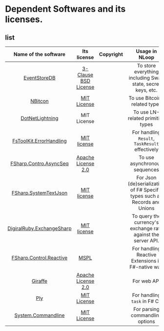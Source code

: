 # Dependent Softwares and its licenses.

## list

| Name of the software | Its license | Copyright | Usage in NLoop |
| :---: | :---: | :---: | :---: |
| [EventStoreDB][esdb] | [3-Clause BSD License][esdb-license] |  | To store everything including Swap state, secret keys, etc. |
| [NBitcon][nbitcoin] | [MIT License][nbitcoin-license] |  | To use Bitcoin-related types |
| [DotNetLightning][dnl] | MIT License |  | To use LN-related primitive types | 
| [FsToolKit.ErrorHandling][fstoolkit] | [MIT license][fstoolkit-license] | | For handling `Result`, `TaskResult` effectively |
| [FSharp.Contro.AsyncSeq][asyncseq] |  [Apache License 2.0](asyncseq-license) |   | To use asynchronous sequences |
| [FSharp.SystemTextJson][fsharp-stj] |  [MIT license][fsharp-stj-license] |  | For Json (de)serialization of F# Specific types such as Records and Unions
| [DigiralRuby.ExchangeSharp][exchangesharp] | [MIT license][exchangesharp-license] | | To query the currency's exchange rate against the server API. |
| [FSharp.Control.Reactive][fcr] | [MSPL][fcr-license] | | For handling Reactive Extensions in F#-native way |
| [Giraffe][giraffe] | [Apache License 2.0][giraffe-license] | | For web API | [NetMQ][netmq] | [LGPL][netmq-license] | | For listening to bitcoind's zeromq interface | 
| [Ply][ply] | [MIT License][ply-license] |  | For handling `task` in F# CE |
| [System.Commandline][system-commandline] | [MIT License][system-commandline-license] | | For parsing commandline options |


[esdb]:https://github.com/EventStore/EventStore
[esdb-license]: https://github.com/EventStore/EventStore/blob/master/LICENSE.md
[nbitcoin]: https://github.com/MetacoSA/NBitcoin
[nbitcoin-license]: https://github.com/MetacoSA/NBitcoin/blob/master/LICENSE
[dnl]: https://github.com/joemphilips/DotNetLightning
[fstoolkit]: https://github.com/demystifyfp/FsToolkit.ErrorHandling
[fstoolkit-license]: https://github.com/demystifyfp/FsToolkit.ErrorHandling/blob/master/License
[asyncseq]: https://github.com/fsprojects/FSharp.Control.AsyncSeq
[asyncseq-license]: https://github.com/fsprojects/FSharp.Control.AsyncSeq/blob/main/LICENSE.md
[fsharp-stj]: https://github.com/Tarmil/FSharp.SystemTextJson
[fsharp-stj-license]: https://github.com/Tarmil/FSharp.SystemTextJson/blob/master/LICENSE
[exchangesharp]: https://github.com/techsoft3d/ExchangeSharp
[exchangesharp-license]: https://github.com/jjxtra/ExchangeSharp/blob/master/LICENSE.txt
[fcr]: https://github.com/fsprojects/FSharp.Control.Reactive
[fcr-license]: https://github.com/fsprojects/FSharp.Control.Reactive/blob/master/LICENSE.txt
[giraffe]: https://github.com/giraffe-fsharp/Giraffe
[giraffe-license]: https://github.com/giraffe-fsharp/Giraffe/blob/master/LICENSE
[netmq]: https://github.com/zeromq/netmq
[netmq-license]: https://github.com/zeromq/netmq/blob/master/COPYING.LESSER
[ply]: https://github.com/crowded/ply
[ply-license]: https://github.com/crowded/ply/blob/master/LICENSE.md
[system-commandline]: https://github.com/dotnet/command-line-api
[system-commandline-license]: https://github.com/dotnet/command-line-api/blob/main/LICENSE.md

